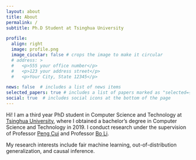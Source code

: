 ```yaml
---
layout: about
title: About
permalink: /
subtitle: Ph.D Student at Tsinghua University

profile:
  align: right
  image: profile.png
  image_cicular: false # crops the image to make it circular
  # address: >
  #   <p>555 your office number</p>
  #   <p>123 your address street</p>
  #   <p>Your City, State 12345</p>

news: false  # includes a list of news items
selected_papers: true # includes a list of papers marked as "selected={true}"
social: true  # includes social icons at the bottom of the page
---
```


Hi! I am a third year PhD student in Computer Science and Technology at [Tsinghua University](https://www.tsinghua.edu.cn/en/), where I obtained a bachelor’s degree in Computer Science and Technology in 2019. I conduct research under the supervision of Professor [Peng Cui](http://cuip.thumedialab.com/) and Professor [Bo Li](http://www.sem.tsinghua.edu.cn/en/libo).

My research interests include fair machine learning, out-of-distribution generalization, and causal inference.